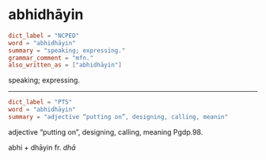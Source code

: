 # abhidhāyin

``` toml
dict_label = "NCPED"
word = "abhidhāyin"
summary = "speaking; expressing."
grammar_comment = "mfn."
also_written_as = ["abhidhāyin"]
```

speaking; expressing.

--------------------

``` toml
dict_label = "PTS"
word = "abhidhāyin"
summary = "adjective “putting on”, designing, calling, meanin"
```

adjective “putting on”, designing, calling, meaning Pgdp.98.

abhi \+ dhāyin fr. *dhā*

